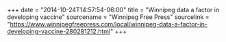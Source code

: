 +++
date = "2014-10-24T14:57:54-06:00"
title = "Winnipeg data a factor in developing vaccine"
sourcename = "Winnipeg Free Press"
sourcelink = "https://www.winnipegfreepress.com/local/winnipeg-data-a-factor-in-developing-vaccine-280281212.html"
+++
